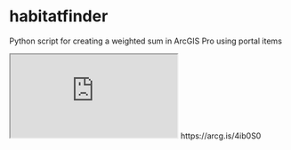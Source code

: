 # habitatfinder
 Python script for creating a weighted sum in ArcGIS Pro using portal items
 <iframe src="https://arcg.is/4ib0S0" title="Webmap of output"></iframe>
https://arcg.is/4ib0S0
